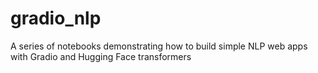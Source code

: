 # gradio_nlp
A series of notebooks demonstrating how to build simple NLP web apps with Gradio and Hugging Face transformers
